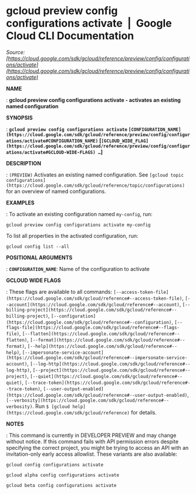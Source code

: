 # gcloud preview config configurations activate  |  Google Cloud CLI Documentation

*Source: [https://cloud.google.com/sdk/gcloud/reference/preview/config/configurations/activate](https://cloud.google.com/sdk/gcloud/reference/preview/config/configurations/activate)*

**NAME**

: **gcloud preview config configurations activate - activates an existing named configuration**

**SYNOPSIS**

: **`gcloud preview config configurations activate` `[CONFIGURATION_NAME](https://cloud.google.com/sdk/gcloud/reference/preview/config/configurations/activate#CONFIGURATION_NAME)` [`[GCLOUD_WIDE_FLAG](https://cloud.google.com/sdk/gcloud/reference/preview/config/configurations/activate#GCLOUD-WIDE-FLAGS) …`]**

**DESCRIPTION**

: `(PREVIEW)` Activates an existing named configuration.
See `[gcloud topic
configurations](https://cloud.google.com/sdk/gcloud/reference/topic/configurations)` for an overview of named configurations.

**EXAMPLES**

: To activate an existing configuration named `my-config`, run:

```
gcloud preview config configurations activate my-config
```

To list all properties in the activated configuration, run:

```
gcloud config list --all
```

**POSITIONAL ARGUMENTS**

: **`CONFIGURATION_NAME`**:
Name of the configuration to activate

**GCLOUD WIDE FLAGS**

: These flags are available to all commands: `[--access-token-file](https://cloud.google.com/sdk/gcloud/reference#--access-token-file)`,
`[--account](https://cloud.google.com/sdk/gcloud/reference#--account)`, `[--billing-project](https://cloud.google.com/sdk/gcloud/reference#--billing-project)`,
`[--configuration](https://cloud.google.com/sdk/gcloud/reference#--configuration)`,
`[--flags-file](https://cloud.google.com/sdk/gcloud/reference#--flags-file)`,
`[--flatten](https://cloud.google.com/sdk/gcloud/reference#--flatten)`, `[--format](https://cloud.google.com/sdk/gcloud/reference#--format)`, `[--help](https://cloud.google.com/sdk/gcloud/reference#--help)`, `[--impersonate-service-account](https://cloud.google.com/sdk/gcloud/reference#--impersonate-service-account)`,
`[--log-http](https://cloud.google.com/sdk/gcloud/reference#--log-http)`,
`[--project](https://cloud.google.com/sdk/gcloud/reference#--project)`, `[--quiet](https://cloud.google.com/sdk/gcloud/reference#--quiet)`, `[--trace-token](https://cloud.google.com/sdk/gcloud/reference#--trace-token)`, `[--user-output-enabled](https://cloud.google.com/sdk/gcloud/reference#--user-output-enabled)`,
`[--verbosity](https://cloud.google.com/sdk/gcloud/reference#--verbosity)`.
Run `$ [gcloud help](https://cloud.google.com/sdk/gcloud/reference)` for details.

**NOTES**

: This command is currently in DEVELOPER PREVIEW and may change without notice. If
this command fails with API permission errors despite specifying the correct
project, you might be trying to access an API with an invitation-only early
access allowlist. These variants are also available:

```
gcloud config configurations activate
```

```
gcloud alpha config configurations activate
```

```
gcloud beta config configurations activate
```